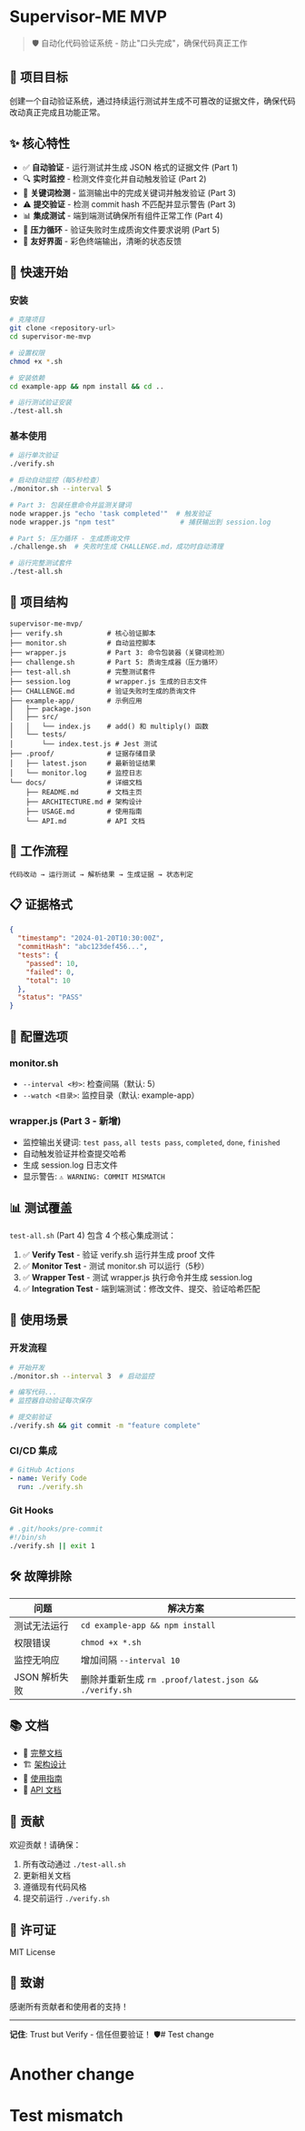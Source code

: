 # Supervisor-ME MVP

> 🛡️ 自动化代码验证系统 - 防止"口头完成"，确保代码真正工作

## 🎯 项目目标

创建一个自动验证系统，通过持续运行测试并生成不可篡改的证据文件，确保代码改动真正完成且功能正常。

## ✨ 核心特性

- ✅ **自动验证** - 运行测试并生成 JSON 格式的证据文件 (Part 1)
- 🔍 **实时监控** - 检测文件变化并自动触发验证 (Part 2)
- 🎯 **关键词检测** - 监测输出中的完成关键词并触发验证 (Part 3)
- ⚠️ **提交验证** - 检测 commit hash 不匹配并显示警告 (Part 3)
- 📊 **集成测试** - 端到端测试确保所有组件正常工作 (Part 4)
- 📝 **压力循环** - 验证失败时生成质询文件要求说明 (Part 5)
- 🎨 **友好界面** - 彩色终端输出，清晰的状态反馈

## 🚀 快速开始

### 安装

```bash
# 克隆项目
git clone <repository-url>
cd supervisor-me-mvp

# 设置权限
chmod +x *.sh

# 安装依赖
cd example-app && npm install && cd ..

# 运行测试验证安装
./test-all.sh
```

### 基本使用

```bash
# 运行单次验证
./verify.sh

# 启动自动监控（每5秒检查）
./monitor.sh --interval 5

# Part 3: 包装任意命令并监测关键词
node wrapper.js "echo 'task completed'"  # 触发验证
node wrapper.js "npm test"                # 捕获输出到 session.log

# Part 5: 压力循环 - 生成质询文件
./challenge.sh  # 失败时生成 CHALLENGE.md，成功时自动清理

# 运行完整测试套件
./test-all.sh
```

## 📁 项目结构

```
supervisor-me-mvp/
├── verify.sh           # 核心验证脚本
├── monitor.sh          # 自动监控脚本
├── wrapper.js          # Part 3: 命令包装器（关键词检测）
├── challenge.sh        # Part 5: 质询生成器（压力循环）
├── test-all.sh         # 完整测试套件
├── session.log         # wrapper.js 生成的日志文件
├── CHALLENGE.md        # 验证失败时生成的质询文件
├── example-app/        # 示例应用
│   ├── package.json
│   ├── src/
│   │   └── index.js    # add() 和 multiply() 函数
│   └── tests/
│       └── index.test.js # Jest 测试
├── .proof/             # 证据存储目录
│   ├── latest.json     # 最新验证结果
│   └── monitor.log     # 监控日志
└── docs/               # 详细文档
    ├── README.md       # 文档主页
    ├── ARCHITECTURE.md # 架构设计
    ├── USAGE.md        # 使用指南
    └── API.md          # API 文档
```

## 🔄 工作流程

```
代码改动 → 运行测试 → 解析结果 → 生成证据 → 状态判定
```

## 📋 证据格式

```json
{
  "timestamp": "2024-01-20T10:30:00Z",
  "commitHash": "abc123def456...",
  "tests": {
    "passed": 10,
    "failed": 0,
    "total": 10
  },
  "status": "PASS"
}
```

## 🔧 配置选项

### monitor.sh
- `--interval <秒>`: 检查间隔（默认: 5）
- `--watch <目录>`: 监控目录（默认: example-app）

### wrapper.js (Part 3 - 新增)
- 监控输出关键词: `test pass`, `all tests pass`, `completed`, `done`, `finished`
- 自动触发验证并检查提交哈希
- 生成 session.log 日志文件
- 显示警告: `⚠️ WARNING: COMMIT MISMATCH`

## 📊 测试覆盖

`test-all.sh` (Part 4) 包含 4 个核心集成测试：

1. ✅ **Verify Test** - 验证 verify.sh 运行并生成 proof 文件
2. ✅ **Monitor Test** - 测试 monitor.sh 可以运行（5秒）
3. ✅ **Wrapper Test** - 测试 wrapper.js 执行命令并生成 session.log
4. ✅ **Integration Test** - 端到端测试：修改文件、提交、验证哈希匹配

## 🎯 使用场景

### 开发流程
```bash
# 开始开发
./monitor.sh --interval 3  # 启动监控

# 编写代码...
# 监控器自动验证每次保存

# 提交前验证
./verify.sh && git commit -m "feature complete"
```

### CI/CD 集成
```yaml
# GitHub Actions
- name: Verify Code
  run: ./verify.sh
```

### Git Hooks
```bash
# .git/hooks/pre-commit
#!/bin/sh
./verify.sh || exit 1
```

## 🛠️ 故障排除

| 问题 | 解决方案 |
|------|----------|
| 测试无法运行 | `cd example-app && npm install` |
| 权限错误 | `chmod +x *.sh` |
| 监控无响应 | 增加间隔 `--interval 10` |
| JSON 解析失败 | 删除并重新生成 `rm .proof/latest.json && ./verify.sh` |

## 📚 文档

- 📖 [完整文档](docs/README.md)
- 🏗️ [架构设计](docs/ARCHITECTURE.md)
- 📝 [使用指南](docs/USAGE.md)
- 🔌 [API 文档](docs/API.md)

## 🤝 贡献

欢迎贡献！请确保：

1. 所有改动通过 `./test-all.sh`
2. 更新相关文档
3. 遵循现有代码风格
4. 提交前运行 `./verify.sh`

## 📄 许可证

MIT License

## 🙏 致谢

感谢所有贡献者和使用者的支持！

---

**记住**: Trust but Verify - 信任但要验证！ 🛡️# Test change
# Another change
# Test mismatch
